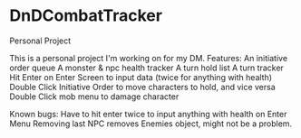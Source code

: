 # DnDCombatTracker
Personal Project

This is a personal project I'm working on for my DM.
Features:
An initiative order queue
A monster & npc health tracker
A turn hold list
A turn tracker
Hit Enter on Enter Screen to input data (twice for anything with health)
Double Click Initiative Order to move characters to hold, and vice versa
Double Click mob menu to damage character

Known bugs:
Have to hit enter twice to input anything with health on Enter Menu
Removing last NPC removes Enemies object, might not be a problem.

